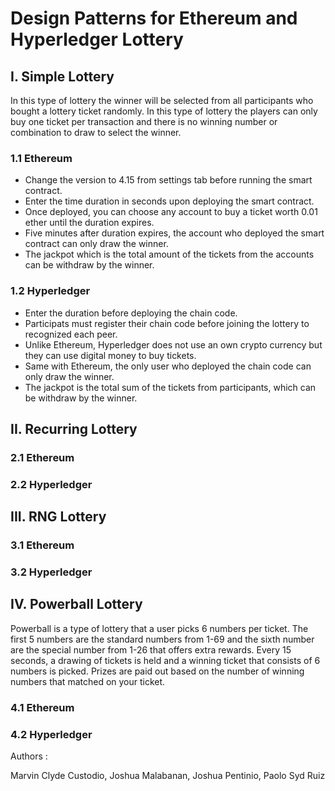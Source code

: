 # Design Patterns for Ethereum and Hyperledger Lottery
## I. Simple Lottery
In this type of lottery the winner will be selected from all participants who bought a lottery ticket randomly. In this type of lottery the players can only buy one ticket per transaction and there is no winning number or combination to draw to select the winner.
### 1.1 Ethereum
 * Change the version to 4.15 from settings tab before running the smart contract.
 * Enter the time duration in seconds upon deploying the smart contract.
 * Once deployed, you can choose any account to buy a ticket worth 0.01 ether until the duration expires.
 * Five minutes after duration expires, the account who deployed the smart contract can only draw the winner.
 * The jackpot which is the total amount of the tickets from the accounts can be withdraw by the winner.
### 1.2 Hyperledger
 * Enter the duration before deploying the chain code.
 * Participats must register their chain code before joining the lottery to recognized each peer.
 * Unlike Ethereum, Hyperledger does not use an own crypto currency but they can use digital money to buy tickets.
 * Same with Ethereum, the only user who deployed the chain code can only draw the winner.
 * The jackpot is the total sum of the tickets from participants, which can be withdraw by the winner.
## II. Recurring Lottery
### 2.1 Ethereum
### 2.2 Hyperledger
## III. RNG Lottery
### 3.1 Ethereum
### 3.2 Hyperledger
## IV. Powerball Lottery
Powerball is a type of lottery that a user picks 6 numbers per ticket. The first 5 numbers are the standard numbers from 1-69 and the sixth number are the special number from 1-26 that offers extra rewards. Every 15 seconds, a drawing of tickets is held and a winning ticket that consists of 6 numbers is picked. Prizes are paid out based on the number of winning numbers that matched on your ticket. 
### 4.1 Ethereum
### 4.2 Hyperledger
Authors :

Marvin Clyde Custodio, Joshua Malabanan, Joshua Pentinio, Paolo Syd Ruiz
